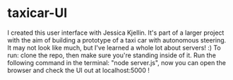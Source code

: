 # taxicar-UI
I created this user interface with Jessica Kjellin. It's part of a larger project with the aim of building a prototype of a taxi car with autonomous steering. It may not look like much, but I've learned a whole lot about servers! :)
To run: clone the repo, then make sure you're standing inside of it. Run the following command in the terminal: "node server.js", now you can open the browser and check the UI out at localhost:5000 !
